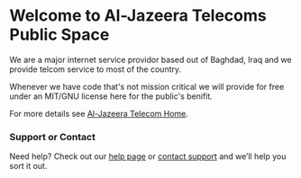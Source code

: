 [Image]: (https://scontent.fapa1-2.fna.fbcdn.net/v/t1.0-9/28055657_1044662459020914_4762039156937342916_n.jpg)

# Welcome to Al-Jazeera Telecoms Public Space

We are a major internet service providor based out of Baghdad, Iraq and we provide telcom service to most of the country. 

Whenever we have code that's not mission critical we will provide for free under an MIT/GNU license here for the public's benifit. 


For more details see [Al-Jazeera Telecom Home](https://github.com/Al-Jazeera-Telecom/).

### Support or Contact

Need help? Check out our [help page](https://help.github.com/categories/github-pages-basics/) or [contact support](https://github.com/contact) and we’ll help you sort it out.
